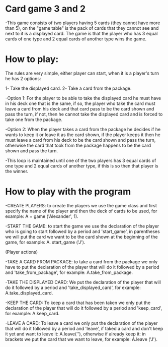 # Card game 3 and 2
-This game consists of two players having 5 cards (they cannot have more than 5), on the "game table" is the pack of cards that they cannot see and next to it is a displayed card. The game is that the player who has 3 equal cards of one type and 2 equal cards of another type wins the game.

# How to play:
The rules are very simple, either player can start, when it is a player's turn he has 2 options:

1- Take the displayed card.
2- Take a card from the package.

-Option 1: For the player to be able to take the displayed card he must have in his deck one that is the same, if so, the player who take the card must leave a card from his deck and that card pass to be the card shown and pass the turn, if not, then he cannot take the displayed card and is forced to take one from the package.

-Option 2: When the player takes a card from the package he decides if he wants to keep it or leave it as the card shown, if the player keeps it then he must leave a card from his deck to be the card shown and pass the turn, otherwise the card that took from the package happens to be the card shown and pass the turn.

-This loop is maintained until one of the two players has 3 equal cards of one type and 2 equal cards of another type, if this is so then that player is the winner.

# How to play with the program

-CREATE PLAYERS: to create the players we use the game class and first specify the name of the player and then the deck of cards to be used, for example: A = game ('Alexander', 1).

-START THE GAME: to start the game we use the declaration of the player who is going to start followed by a period and 'start_game', in parentheses we will put the card we want to be the card shown at the beginning of the game, for example: A. start_game ('J').

(Player actions)

-TAKE A CARD FROM PACKAGE: to take a card from the package we only have to put the declaration of the player that will do it followed by a period and 'take_from_package', for example: A.take_from_package.

-TAKE THE DISPLAYED CARD: We put the declaration of the player that will do it followed by a period and 'take_displayed_card', for example: A.take_displayed_card.

-KEEP THE CARD: To keep a card that has been taken we only put the declaration of the player that will do it followed by a period and 'keep_card', for example: A.keep_card.

-LEAVE A CARD: To leave a card we only put the declaration of the player that will do it followed by a period and 'leave', if taked a card and don't keep it yet and want to leave it: A.leave(''), otherwise if already keep it: in brackets we put the card that we want to leave, for example: A.leave ('J').

